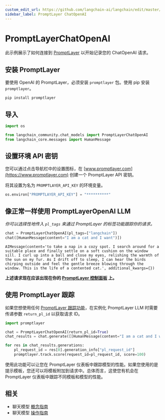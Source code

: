 ```yaml
---
custom_edit_url: https://github.com/langchain-ai/langchain/edit/master/docs/docs/integrations/chat/promptlayer_chatopenai.ipynb
sidebar_label: PromptLayer ChatOpenAI
---
```


# PromptLayerChatOpenAI

此示例展示了如何连接到 [PromptLayer](https://www.promptlayer.com) 以开始记录您的 ChatOpenAI 请求。

## 安装 PromptLayer
要使用 OpenAI 的 PromptLayer，必须安装 `promptlayer` 包。使用 pip 安装 `promptlayer`。

```python
pip install promptlayer
```

## 导入


```python
import os

from langchain_community.chat_models import PromptLayerChatOpenAI
from langchain_core.messages import HumanMessage
```

## 设置环境 API 密钥
您可以通过点击导航栏中的设置图标，在 [www.promptlayer.com](https://www.promptlayer.com) 创建一个 PromptLayer API 密钥。

将其设置为名为 `PROMPTLAYER_API_KEY` 的环境变量。


```python
os.environ["PROMPTLAYER_API_KEY"] = "**********"
```

## 像正常一样使用 PromptLayerOpenAI LLM
*你可以选择性地传入 `pl_tags` 来通过 PromptLayer 的标签功能跟踪你的请求。*


```python
chat = PromptLayerChatOpenAI(pl_tags=["langchain"])
chat([HumanMessage(content="I am a cat and I want")])
```



```output
AIMessage(content='to take a nap in a cozy spot. I search around for a suitable place and finally settle on a soft cushion on the window sill. I curl up into a ball and close my eyes, relishing the warmth of the sun on my fur. As I drift off to sleep, I can hear the birds chirping outside and feel the gentle breeze blowing through the window. This is the life of a contented cat.', additional_kwargs={})
```


**上述请求现在应该出现在你的 [PromptLayer 控制面板](https://www.promptlayer.com) 上。**

## 使用 PromptLayer 跟踪
如果您想使用任何 [PromptLayer 跟踪功能](https://magniv.notion.site/Track-4deee1b1f7a34c1680d085f82567dab9)，在实例化 PromptLayer LLM 时需要传递参数 `return_pl_id` 以获取请求 ID。  

```python
import promptlayer

chat = PromptLayerChatOpenAI(return_pl_id=True)
chat_results = chat.generate([[HumanMessage(content="I am a cat and I want")]])

for res in chat_results.generations:
    pl_request_id = res[0].generation_info["pl_request_id"]
    promptlayer.track.score(request_id=pl_request_id, score=100)
```

使用此功能可以让您在 PromptLayer 仪表板中跟踪模型的性能。如果您使用的是提示模板，您还可以将模板附加到请求中。总体而言，这使您有机会在 PromptLayer 仪表板中跟踪不同模板和模型的性能。

## 相关

- 聊天模型 [概念指南](/docs/concepts/#chat-models)
- 聊天模型 [操作指南](/docs/how_to/#chat-models)